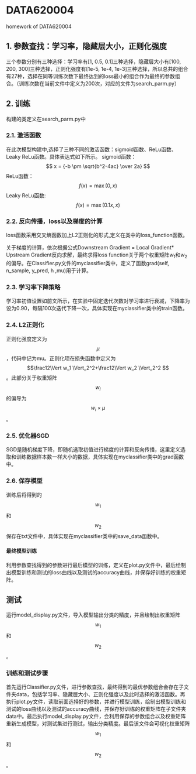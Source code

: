 # DATA620004
homework of DATA620004

## 1. 参数查找：学习率，隐藏层大小，正则化强度
三个参数分别有三种选择：学习率有[1, 0.5, 0.1]三种选择，隐藏层大小有[100, 200, 300]三种选择，正则化强度有[1e-5, 1e-4, 1e-3]三种选择，所以总共的组合有27种，选择在同等训练次数下最终达到的loss最小的组合作为最终的参数组合。（训练次数在当前文件中定义为200次，对应的文件为search_parm.py）

## 2. 训练

构建的类定义在search_parm.py中

### 2.1. 激活函数

在此次模型构建中,选择了三种不同的激活函数：sigmoid函数、ReLu函数、Leaky ReLu函数。具体表达式如下所示。
sigmoid函数：$$ x = {-b \pm \sqrt{b^2-4ac} \over 2a} $$
ReLu函数： $$f(x) = \max(0,x)$$
Leaky ReLu函数:  $$f(x) = \max(0.1x,x)$$
### 2.2. 反向传播，loss以及梯度的计算

loss函数采用交叉熵函数加上L2正则化的形式,定义在类中的loss\_function函数。

关于梯度的计算，依次根据公式Downstream Gradient = Local Gradient*
Upstream Gradient反向求解，最终求得loss function关于两个权重矩阵$w_1$和$w_2$的偏导。在Classifier.py文件的myclassifier类中，定义了函数grad(self, n\_sample, y\_pred, h ,mu)用于计算。

### 2.3. 学习率下降策略

学习率初值设置如前文所示，在实验中固定迭代次数对学习率进行衰减，下降率为设为0.90，每隔100次迭代下降一次，具体实现在myclassifier类中的train函数。

### 2.4. L2正则化

正则化强度定义为$$\mu$$，代码中记为mu。正则化项在损失函数中定义为$$\frac12\Vert w_1 \Vert_2^2+\frac12\Vert w_2 \Vert_2^2 $$。此部分关于权重矩阵$$w_i$$的偏导为$$w_i \times \mu$$。

### 2.5.  优化器SGD

SGD是随机梯度下降，即随机选取初值进行梯度的计算和反向传播，这里定义选取和训练数据样本数一样大小的数据，具体实现在myclassifier类中的grad函数中。

### 2.6. 保存模型

训练后将得到的$$w_1$$和$$w_2$$保存在txt文件中，具体实现在myclassifier类中的save_data函数中。


#### 最终模型训练

利用参数查找得到的参数进行最后模型的训练，定义在plot.py文件中，最后绘制出模型训练和测试的loss曲线以及测试的accuracy曲线，并保存好训练的权重矩阵。



## 测试

运行model_display.py文件，导入模型输出分类的精度，并且绘制出权重矩阵$$w_1$$和$$w_2$$。





### 训练和测试步骤

首先运行Classifier.py文件，进行参数查找，最终得到的最优参数组合会存在子文件夹data，包括学习率、隐藏层大小、正则化强度以及此时选择的激活函数。再执行plot.py文件，读取前面选择好的参数，并进行模型训练，绘制出模型训练和测试的loss曲线以及测试的accuracy曲线，并保存好训练的权重矩阵在子文件夹data中。最后执行model_display.py文件，会利用保存的参数组合以及权重矩阵重新生成模型，对测试集进行测试，输出分类精度。最后该文件会可视化权重矩阵$$w_1$$和$$w_2$$。
